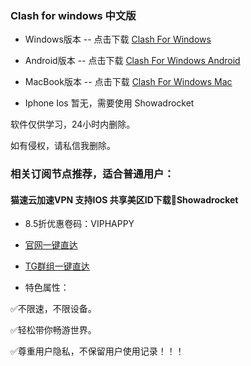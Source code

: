 ### Clash for windows 中文版

- Windows版本
-- 点击下载 [Clash For Windows](https://b.maosu.top) 

- Android版本
-- 点击下载 [Clash For Windows Android](https://b.maosu.top) 

- MacBook版本
-- 点击下载 [Clash For Windows Mac](https://b.maosu.top) 

- Iphone Ios 暂无，需要使用 Showadrocket

软件仅供学习，24小时内删除。

如有侵权，请私信我删除。

### 相关订阅节点推荐，适合普通用户：

#### 猫速云加速VPN 支持IOS 共享美区ID下载🚀Showadrocket

- 8.5折优惠卷码：VIPHAPPY

- [官网一键直达](https://b.maosu.top) 

- [TG群组一键直达](https://t.me/maospeed) 

- 特色属性：

✅不限速，不限设备。

✅轻松带你畅游世界。

✅尊重用户隐私，不保留用户使用记录！！！
